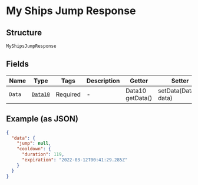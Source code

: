 
# My Ships Jump Response

## Structure

`MyShipsJumpResponse`

## Fields

| Name | Type | Tags | Description | Getter | Setter |
|  --- | --- | --- | --- | --- | --- |
| `Data` | [`Data10`](../../doc/models/data-10.md) | Required | - | Data10 getData() | setData(Data10 data) |

## Example (as JSON)

```json
{
  "data": {
    "jump": null,
    "cooldown": {
      "duration": 119,
      "expiration": "2022-03-12T00:41:29.285Z"
    }
  }
}
```

